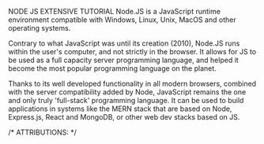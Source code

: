 NODE JS EXTENSIVE TUTORIAL
Node.JS is a JavaScript runtime environment compatible with Windows, Linux, Unix, MacOS and other operating systems.

Contrary to what JavaScript was until its creation (2010), Node.JS runs within the user's computer, and not strictly in the browser. 
It allows for JS to be used as a full capacity server programming language, and helped it become the most popular programming language on the planet.

Thanks to its well developed functionality in all modern browsers, combined with the server compatibility added by Node, JavaScript remains the one and only truly 'full-stack' programming language. It can be used to build applications in systems like the MERN stack that are based on Node, Express.js, React and MongoDB, or other web dev stacks based on JS. 


/* ATTRIBUTIONS: */
